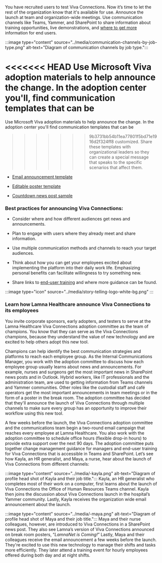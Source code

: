 You have recruited users to test Viva Connections. Now it’s time to let the rest of the
organization know that it's available for use. Announce the launch at
team and organization-wide meetings. Use communication
channels like Teams, Yammer, and SharePoint to share information about training opportunities, live demonstrations, and [where to
get
more](https://support.microsoft.com/en-us/office/viva-connections-on-your-desktop-3da30f39-684a-4bde-bb81-2e1407d59b52)
information for end users.

:::image type="content" source="../media/communication-channels-by-job-type.png" alt-text="Diagram of communication channels by job type.":::

<<<<<<< HEAD
Use Microsoft Viva adoption materials to help announce the change. In the adoption center you'll, find communication templates that can be
=======
Use Microsoft Viva adoption materials to help announce the change. In
the adoption center you'll find communication templates that can be
>>>>>>> 9b3731bb54b11ea77801f5bd71e1916d2f324ff8
customized. Share these templates with organizational leaders so they
can create a special message that speaks to the specific scenarios that
affect them.

-   [Email announcement
    template](https://adoption.microsoft.com/files/viva/connections/Microsoft-Viva-Connections-Announcement.eml)

-   [Editable poster
    template](https://adoption.microsoft.com/files/viva/connections/Viva%20Connections_EditablePoster_Template.docx)

-   [Countdown news post
    sample](https://adoption.microsoft.com/files/viva/connections/Viva%20Connections-Countdown-News-Post-Sample.docx)

### **Best practices for announcing Viva Connections:**

-   Consider where and how different audiences get news and
    announcements.

-   Plan to engage with users where they already meet and share
    information.

-   Use multiple communication methods and channels to reach your target
    audiences.

-   Think about how you can get your employees excited about
    implementing the platform into their daily work life. Emphasizing
    personal benefits can facilitate willingness to try something new.

-   Share links to [end-user
    training](https://support.microsoft.com/en-us/topic/3da30f39-684a-4bde-bb81-2e1407d59b52)
    and where more guidance can be found.

:::image type="icon" source="../media/story-telling-logo-white-bg.png" :::

### Learn how Lamna Healthcare announce Viva Connections to its employees

You invite corporate sponsors, early adopters, and testers to serve at
the Lamna Healthcare Viva Connections adoption committee as the team of
champions. You know that they can serve as the Viva Connections
champions, because they understand the value of new technology and are
excited to help others adopt this new tool.

Champions can help identify the best communication strategies and
platforms to reach each employee group. As the Internal Communications
Manager, you work with the adoption committee to discuss how each
employee group usually learns about news and announcements. For example,
nurses and surgeons get the most important news in SharePoint news posts
and in Outlook. Hybrid workers, like IT professionals and the
administration team, are used to getting information from Teams channels
and Yammer communities. Other roles like the custodial staff and café
operators get the most important announcements in team meetings or in
the form of a poster in the break room. The adoption committee has
decided that they'll announce the launch of Viva Connections through
multiple channels to make sure every group has an opportunity to improve
their workflow using this new tool.

A few weeks before the launch, the Viva Connections adoption committee
and the communications team begin a two-round email campaign that
reaches every employee at Lamna Healthcare. You also work with the
adoption committee to schedule office hours (flexible drop-in hours) to
provide extra support over the next 90 days. The adoption committee puts
together change management guidance for managers and end-user training
for Viva Connections that is accessible in Teams and SharePoint. Let’s
see how Kayla, an HR generalist, and Maya, a nurse, hear about the launch
of Viva Connections from different channels:

:::image type="content" source="../media/-kayla.png" alt-text="Diagram of profile head shot of Kayla and their job title.":::
Kayla,
an HR generalist who completes most of their work on a computer, first
learns about the launch of Viva Connections the Office of Human
Resources Teams channel. Kayla then joins the discussion about Viva
Connections launch in the hospital’s Yammer community. Lastly, Kayla
receives the organization wide email announcement about the launch.

:::image type="content" source="../media/-maya.png" alt-text="Diagram of profile head shot of Maya and their job title.":::
Maya
and their nurse colleagues, however, are introduced to Viva Connections in
a SharePoint news post. They also see Lamna’s version of Viva
Connections announced on break room posters, “*LamnaNet is Coming!*”
Lastly, Maya and their colleagues receive the email announcement a few
weeks before the launch. They're excited to use this new technology to
manage their shifts and tasks more efficiently. They later attend a
training event for hourly employees offered during both day and at night
shifts.
